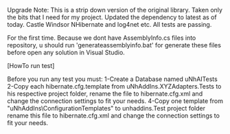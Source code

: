 Upgrade Note: This is a strip down version of the original library. Taken only the bits that I need for my project. Updated the dependency to latest as of today. Castle Windsor NHibernate and log4net etc. All tests are passing.


For the first time.
Because we dont have AssemblyInfo.cs files into repository, u should run 'generateassemblyinfo.bat' for generate these files before open any solution in Visual Studio.


[HowTo run test]

Before you run any test you must:
1-Create a Database named uNhAITests
2-Copy each hibernate.cfg.template from uNhAddIns.XYZAdapters.Tests to his respective project folder, rename the file to hibernate.cfg.xml and change the connection settings to fit your needs. 
4-Copy one template from "uNhAddIns\ConfigurationTemplates" to unhaddins.Test project folder rename this file to hibernate.cfg.xml and change the connection settings to fit your needs. 